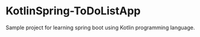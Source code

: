 # KotlinSpring-ToDoListApp
Sample project for learning spring boot using Kotlin programming language.
